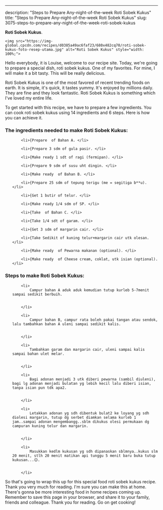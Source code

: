 ---
description: "Steps to Prepare Any-night-of-the-week Roti Sobek Kukus"
title: "Steps to Prepare Any-night-of-the-week Roti Sobek Kukus"
slug: 3075-steps-to-prepare-any-night-of-the-week-roti-sobek-kukus

<p>
	<strong>Roti Sobek Kukus</strong>. 
	
</p>
<p>
	
	<img src="https://img-global.cpcdn.com/recipes/d0385a49ac6faf23/680x482cq70/roti-sobek-kukus-foto-resep-utama.jpg" alt="Roti Sobek Kukus" style="width: 100%;">
	
	
</p>
<p>
	Hello everybody, it is Louise, welcome to our recipe site. Today, we're going to prepare a special dish, roti sobek kukus. One of my favorites. For mine, I will make it a bit tasty. This will be really delicious.
</p>
	
<p>
	Roti Sobek Kukus is one of the most favored of recent trending foods on earth. It is simple, it's quick, it tastes yummy. It's enjoyed by millions daily. They are fine and they look fantastic. Roti Sobek Kukus is something which I've loved my entire life.
</p>
<p>
	
</p>

<p>
To get started with this recipe, we have to prepare a few ingredients. You can cook roti sobek kukus using 14 ingredients and 6 steps. Here is how you can achieve it.
</p>

<h3>The ingredients needed to make Roti Sobek Kukus:</h3>

<ol>
	
		<li>{Prepare  of Bahan A. </li>
	
		<li>{Prepare 3 sdm of gula pasir. </li>
	
		<li>{Make ready 1 sdt of ragi (fermipan). </li>
	
		<li>{Prepare 9 sdm of susu uht dingin. </li>
	
		<li>{Make ready  of Bahan B. </li>
	
		<li>{Prepare 25 sdm of tepung terigu (me = segitiga b**u). </li>
	
		<li>{Get 1 butir of telur. </li>
	
		<li>{Make ready 1/4 sdm of SP. </li>
	
		<li>{Take  of Bahan C. </li>
	
		<li>{Take 1/4 sdt of garam. </li>
	
		<li>{Get 3 sdm of margarin cair. </li>
	
		<li>{Take Sedikit of kuning telur+margarin cair utk olesan. </li>
	
		<li>{Make ready  of Pewarna makanan (optional). </li>
	
		<li>{Make ready  of Cheese cream, coklat, utk isian (optional). </li>
	
</ol>
<p>
	
</p>

<h3>Steps to make Roti Sobek Kukus:</h3>

<ol>
	
		<li>
			Campur bahan A aduk aduk kemudian tutup kurleb 5-7menit sampai sedikit berbuih.
			
			
		</li>
	
		<li>
			Campur bahan B, campur rata boleh pakai tangan atau sendok, lalu tambahkan bahan A uleni sampai sedikit kalis.
			
			
		</li>
	
		<li>
			Tambahkan garam dan margarin cair, uleni sampai kalis sampai bahan ulet melar.
			
			
		</li>
	
		<li>
			Bagi adonan menjadi 3 utk diberi pewarna (sambil diuleni), bagi lg adonan menjadi bulatan yg lebih kecil lalu diberi isian, tanpa isian pun tdk apa2.
			
			
		</li>
	
		<li>
			Letakkan adonan yg sdh dibentuk bulat2 ke loyang yg sdh diolesi margarin, tutup dg serbet diamkan selama kurleb 1 jam..sampai adonan mengembangg..sblm dikukus olesi permukaan dg campuran kuning telur dan margarin.
			
			
		</li>
	
		<li>
			Masukkan kedlm kukusan yg sdh dipanaskan sblmnya..kukus slm 20 menit, stlh 20 menit matikan api tunggu 5 menit baru buka tutup kukusan...😊.
			
			
		</li>
	
</ol>

<p>
	
</p>

<p>
	So that's going to wrap this up for this special food roti sobek kukus recipe. Thank you very much for reading. I'm sure you can make this at home. There's gonna be more interesting food in home recipes coming up. Remember to save this page in your browser, and share it to your family, friends and colleague. Thank you for reading. Go on get cooking!
</p>
